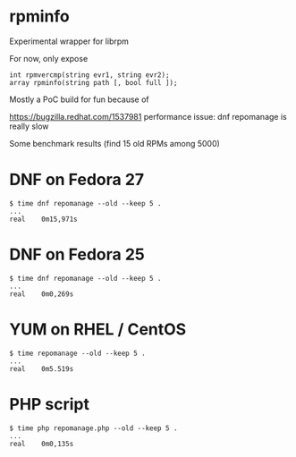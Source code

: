 rpminfo
=======

Experimental wrapper for librpm

For now, only expose

	int rpmvercmp(string evr1, string evr2);
	array rpminfo(string path [, bool full ]);


Mostly a PoC build for fun because of

https://bugzilla.redhat.com/1537981
performance issue: dnf repomanage is really slow


Some benchmark results (find 15 old RPMs among 5000)

# DNF on Fedora 27

    $ time dnf repomanage --old --keep 5 .
    ...
    real	0m15,971s

# DNF on Fedora 25

    $ time dnf repomanage --old --keep 5 .
    ...
    real	0m0,269s

# YUM on RHEL / CentOS

    $ time repomanage --old --keep 5 .
    ...
    real	0m5.519s

# PHP script

    $ time php repomanage.php --old --keep 5 .
    ...
    real	0m0,135s


